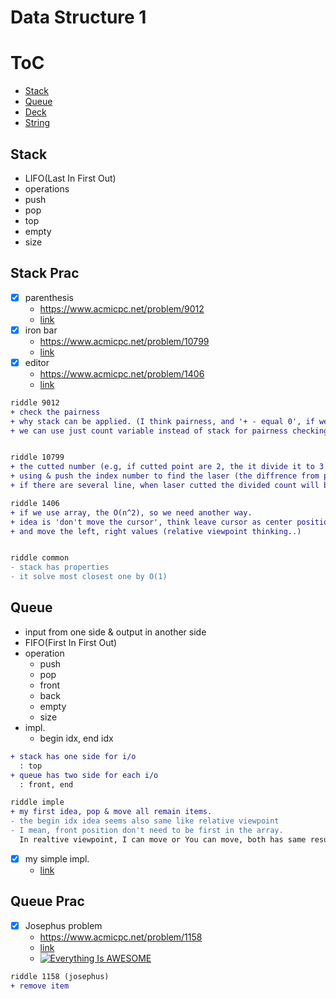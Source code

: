 # Data Structure 1

ToC
===
* [Stack](#stack)
* [Queue](#queue)
* [Deck](#deck)
* [String](#string)


## Stack
- LIFO(Last In First Out)
- operations
 - push
 - pop
 - top
 - empty
 - size

## Stack Prac
* [x] parenthesis
  - <https://www.acmicpc.net/problem/9012>
  - [link](https://gist.github.com/brianrobo/e2d365435dbfc7b58224effd03d286d6)
* [x] iron bar
  - <https://www.acmicpc.net/problem/10799>
  - [link](https://gist.github.com/brianrobo/acc00fddfb6d83c73ebbc882c4d1c4c5)
* [x] editor
  - <https://www.acmicpc.net/problem/1406>
  - [link](https://gist.github.com/brianrobo/2fd248a22e1c504c92db7c1db50af2ef)


``` diff
riddle 9012
+ check the pairness
+ why stack can be applied. (I think pairness, and '+ - equal 0', if we use stack the the size will be 0, we can assume.
+ we can use just count variable instead of stack for pairness checking


riddle 10799
+ the cutted number (e.g, if cutted point are 2, the it divide it to 3 area)
+ using & push the index number to find the laser (the diffrence from previous is 1)
+ if there are several line, when laser cutted the divided count will be current line count..

riddle 1406
+ if we use array, the O(n^2), so we need another way.
+ idea is 'don't move the cursor', think leave cursor as center position
+ and move the left, right values (relative viewpoint thinking..)


riddle common
- stack has properties
- it solve most closest one by O(1)
```

## Queue
- input from one side & output in another side
- FIFO(First In First Out)
- operation
  - push
  - pop
  - front
  - back
  - empty
  - size
- impl.
  - begin idx, end idx

``` diff
+ stack has one side for i/o
  : top
+ queue has two side for each i/o
  : front, end

riddle imple
+ my first idea, pop & move all remain items.
- the begin idx idea seems also same like relative viewpoint
- I mean, front position don't need to be first in the array.
  In realtive viewpoint, I can move or You can move, both has same result. (wik)
```

* [x] my simple impl.
  - [link](https://gist.github.com/brianrobo/8d009a7becb19031091a78d3d260724b)

## Queue Prac
* [x] Josephus problem
  - <https://www.acmicpc.net/problem/1158>
  - [link](https://gist.github.com/brianrobo/4e4b33dbcaf904fd6b75c28d2b949d02)
  - [![Everything Is AWESOME](https://img.youtube.com/vi/watch?v=JPLN-dHelbU&feature=youtu.be/0.jpg)](https://www.youtube.com/watch?v=JPLN-dHelbU&feature=youtu.be "Everything Is AWESOME")



``` diff
riddle 1158 (josephus)
+ remove item 


```









